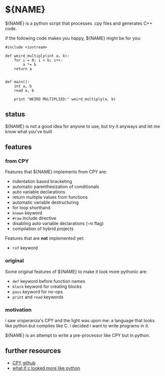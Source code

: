 # ${NAME}

${NAME} is a python script that processes .cpy files and generates C++ code.

if the following code makes you happy, ${NAME} might be for you:

    #include <iostream>

    def weird_multiply(int a, b):
        for i = 0; i < b; i++:
            a *= b
        return a


    def main():
        int a, b
        read a, b

        print "WEIRD MULTIPLIED:" weird_multiply(a, b)

## status

${NAME} is not a good idea for anyone to use, but try it anyways and let me
know what you've built

## features

### from CPY

Features that ${NAME} implements from CPY are:

* indentation based bracketing
* automatic parenthesization of conditionals
* auto variable declarations
* return multiple values from functions
* automatic variable destructuring
* for loop shorthand
* `known` keyword
* `#raw` include directive
* disabling auto variable declarations (-ni flag)
* compilation of hybrid projects

Features that are **not** implemented yet:

* `rof` keyword

### original

Some original features of ${NAME} to make it look more pythonic are:

* `def` keyword before function names
* `block` keyword for creating blocks
* `pass` keyword for no-ops
* `print` and `read` keywords

### motivation

i saw vrsperanza's CPY and the light was upon me: a language that looks like
python but compiles like C. i decided i want to write programs in it.

${NAME} is an attempt to write a pre-processor like CPY but in python.

## further resources

* [CPY github](https://github.com/vrsperanza/CPY)
* [what if c looked more like python](http://cpprocks.com/what-if-c-looked-more-like-python-or-coffeescript/)

